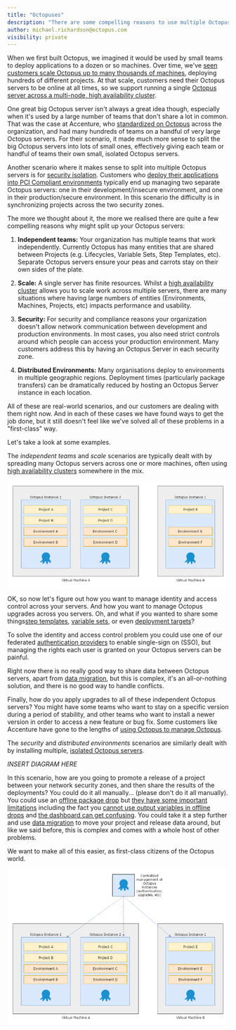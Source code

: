 ```yaml
---
title: "Octopuses"
description: "There are some compelling reasons to use multiple Octopus servers, but managing multiple instances is problematic. We want to make managing multiple related Octopus servers a first-class citizen of the Octopus world." 
author: michael.richardson@octopus.com
visibility: private
---
```


When we first built Octopus, we imagined it would be used by small teams to deploy applications to a dozen or so machines. Over time, we've [seen customers scale Octopus up to many thousands of machines](https://octopus.com/blog/octostats), deploying hundreds of different projects. At that scale, customers need their Octopus servers to be online at all times, so we support running a single [Octopus server across a multi-node, high availability cluster](https://octopus.com/high-availability).

One great big Octopus server isn't always a great idea though, especially when it's used by a large number of teams that don't share a lot in common. That was the case at Accenture, who [standardized on Octopus](https://channel9.msdn.com/Shows/ANZMVP/Updating-Octopus-Deploy-at-Accenture-with-Jim-Szubryt-and-Damian-Brady) across the organization, and had many hundreds of teams on a handful of very large Octopus servers. For their scenario, it made much more sense to split the big Octopus servers into lots of small ones, effectively giving each team or handful of teams their own small, isolated Octopus servers.

Another scenario where it makes sense to split into multiple Octopus servers is for [security isolation](https://octopus.com/docs/patterns/isolated-octopus-deploy-servers). Customers who [deploy their applications into PCI Compliant environments](https://octopus.com/docs/reference/pci-compliance-and-octopus-deploy) typically end up managing two separate Octopus servers: one in their development/insecure environment, and one in their production/secure environment. In this scenario the difficulty is in synchronizing projects across the two security zones.

The more we thought about it, the more we realised there are quite a few compelling reasons why might split up your Octopus servers:

1. **Independent teams:** Your organization has multiple teams that work independently. Currently Octopus has many entities that are shared between Projects (e.g. Lifecycles, Variable Sets, Step Templates, etc). Separate Octopus servers ensure your peas and carrots stay on their own sides of the plate.

1. **Scale:** A single server has finite resources. Whilst a [high availability cluster](https://octopus.com/high-availability) allows you to scale work across multiple servers, there are many situations where having large numbers of entities (Environments, Machines, Projects, etc) impacts performance and usability.

1. **Security:** For security and compliance reasons your organization doesn't allow network communication between development and production environments. In most cases, you also need strict controls around which people can access your production environment. Many customers address this by having an Octopus Server in each security zone.

1. **Distributed Environments:** Many organisations deploy to environments in multiple geographic regions. Deployment times (particularly package transfers) can be dramatically reduced by hosting an Octopus Server instance in each location.

All of these are real-world scenarios, and our customers are dealing with them right now. And in each of these cases we have found ways to get the job done, but it still doesn't feel like we've solved all of these problems in a "first-class" way.

Let's take a look at some examples.

The _independent teams_ and _scale_ scenarios are typically dealt with by spreading many Octopus servers across one or more machines, often using [high availability clusters](https://octopus.com/docs/administration/high-availability) somewhere in the mix.

![Isolated Octopus instances](octopus-instances-isolated.png)

OK, so now let's figure out how you want to manage identity and access control across your servers. And how you want to manage Octopus upgrades across you servers. Oh, and what if you wanted to share some things[step templates](https://octopus.com/docs/deploying-applications/step-templates), [variable sets](https://octopus.com/docs/deploying-applications/variables/library-variable-sets), or even [deployment targets](https://octopus.com/docs/deployment-targets)?

To solve the identity and access control problem you could use one of our federated [authentication providers](https://octopus.com/docs/administration/authentication-providers) to enable single-sign on (SSO), but managing the rights each user is granted on your Octopus servers can be painful.

Right now there is no really good way to share data between Octopus servers, apart from [data migration](https://octopus.com/docs/administration/data-migration), but this is complex, it's an all-or-nothing solution, and there is no good way to handle conflicts.

Finally, how do you apply upgrades to all of these independent Octopus servers? You might have some teams who want to stay on a specific version during a period of stability, and other teams who want to install a newer version in order to access a new feature or bug fix. Some customers like Accenture have gone to the lengths of [using Octopus to manage Octopus](https://channel9.msdn.com/Shows/ANZMVP/Updating-Octopus-Deploy-at-Accenture-with-Jim-Szubryt-and-Damian-Brady).

The _security_ and _distributed environments_ scenarios are similarly dealt with by installing multiple, [isolated Octopus servers](https://octopus.com/docs/patterns/isolated-octopus-deploy-servers).

_INSERT DIAGRAM HERE_

In this scenario, how are you going to promote a release of a project between your network security zones, and then share the results of the deployments? You could do it all manually... (please don't do it all manually). You could use an [offline package drop](https://octopus.com/docs/deployment-targets/offline-package-drop) but [they have some important limitations](https://octopusdeploy.uservoice.com/search?filter=ideas&query=offline%20drop) including the fact you [cannot use output variables in offline drops](https://octopusdeploy.uservoice.com/forums/170787-general/suggestions/9196032-output-variables-for-offline-drops) and [the dashboard can get confusing](https://octopusdeploy.uservoice.com/forums/170787-general/suggestions/13066998-offline-drop-specific-dashboard-status). You could take it a step further and use [data migration](https://octopus.com/docs/administration/data-migration) to move your project and release data around, but like we said before, this is complex and comes with a whole host of other problems.

We want to make all of this easier, as first-class citizens of the Octopus world.

![Octopus Data Center Manager](octopus-instances-odcm.png)
